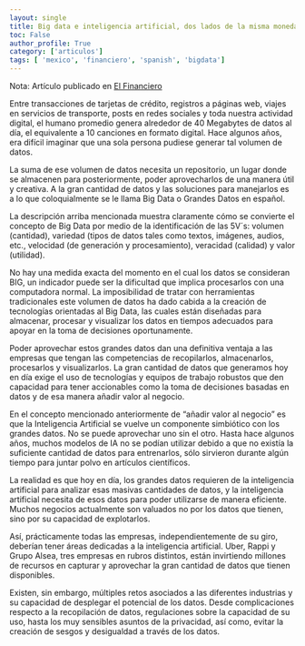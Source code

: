 ```yaml
---
layout: single
title: Big data e inteligencia artificial, dos lados de la misma moneda [Spanish]
toc: False
author_profile: True
category: ['articulos']
tags: [ 'mexico', 'financiero', 'spanish', 'bigdata']
---
```


Nota: Artículo publicado en [El Financiero](https://www.elfinanciero.com.mx/opinion/leon-palafox/big-data-e-inteligencia-artificial-dos-lados-de-la-misma-moneda)

Entre transacciones de tarjetas de crédito, registros a páginas web, viajes en servicios de transporte, posts en redes sociales y toda nuestra actividad digital, el humano promedio genera alrededor de 40 Megabytes de datos al día, el equivalente a 10 canciones en formato digital. Hace algunos años, era difícil imaginar que una sola persona pudiese generar tal volumen de datos.

La suma de ese volumen de datos necesita un repositorio, un lugar donde se almacenen para posteriormente, poder aprovecharlos de una manera útil y creativa. A la gran cantidad de datos y las soluciones para manejarlos es a lo que coloquialmente se le llama Big Data o Grandes Datos en español.

La descripción arriba mencionada muestra claramente cómo se convierte el concepto de Big Data por medio de la identificación de las 5V´s: volumen (cantidad), variedad (tipos de datos tales como textos, imágenes, audios, etc., velocidad (de generación y procesamiento), veracidad (calidad) y valor (utilidad).

No hay una medida exacta del momento en el cual los datos se consideran BIG, un indicador puede ser la dificultad que implica procesarlos con una computadora normal. La imposibilidad de tratar con herramientas tradicionales este volumen de datos ha dado cabida a la creación de tecnologías orientadas al Big Data, las cuales están diseñadas para almacenar, procesar y visualizar los datos en tiempos adecuados para apoyar en la toma de decisiones oportunamente.

Poder aprovechar estos grandes datos dan una definitiva ventaja a las empresas que tengan las competencias de recopilarlos, almacenarlos, procesarlos y visualizarlos. La gran cantidad de datos que generamos hoy en día exige el uso de tecnologías y equipos de trabajo robustos que den capacidad para tener accionables como la toma de decisiones basadas en datos y de esa manera añadir valor al negocio.

En el concepto mencionado anteriormente de “añadir valor al negocio” es que la Inteligencia Artificial se vuelve un componente simbiótico con los grandes datos. No se puede aprovechar uno sin el otro. Hasta hace algunos años, muchos modelos de IA no se podían utilizar debido a que no existía la suficiente cantidad de datos para entrenarlos, sólo sirvieron durante algún tiempo para juntar polvo en artículos científicos.

La realidad es que hoy en día, los grandes datos requieren de la inteligencia artificial para analizar esas masivas cantidades de datos, y la inteligencia artificial necesita de esos datos para poder utilizarse de manera eficiente. Muchos negocios actualmente son valuados no por los datos que tienen, sino por su capacidad de explotarlos.

Así, prácticamente todas las empresas, independientemente de su giro, deberían tener áreas dedicadas a la inteligencia artificial. Uber, Rappi y Grupo Alsea, tres empresas en rubros distintos, están invirtiendo millones de recursos en capturar y aprovechar la gran cantidad de datos que tienen disponibles.

Existen, sin embargo, múltiples retos asociados a las diferentes industrias y su capacidad de desplegar el potencial de los datos. Desde complicaciones respecto a la recopilación de datos, regulaciones sobre la capacidad de su uso, hasta los muy sensibles asuntos de la privacidad, así como, evitar la creación de sesgos y desigualdad a través de los datos.